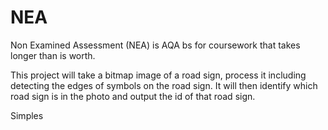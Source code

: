 # NEA
Non Examined Assessment (NEA) is AQA bs for coursework that takes longer than is worth.

This project will take a bitmap image of a road sign, process it including detecting the edges of symbols on the road sign. It will then identify which road sign is in the photo and output the id of that road sign.

Simples
